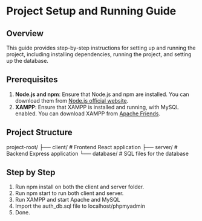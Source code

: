# Project Setup and Running Guide

## Overview

This guide provides step-by-step instructions for setting up and running the project, including installing dependencies, running the project, and setting up the database.

## Prerequisites

1. **Node.js and npm**: Ensure that Node.js and npm are installed. You can download them from [Node.js official website](https://nodejs.org/).
2. **XAMPP**: Ensure that XAMPP is installed and running, with MySQL enabled. You can download XAMPP from [Apache Friends](https://www.apachefriends.org/index.html).

## Project Structure

project-root/
├── client/ # Frontend React application
├── server/ # Backend Express application
└── database/ # SQL files for the database

## Step by Step
1. Run npm install on both the client and server folder.
2. Run npm start to run both client and server.
3. Run XAMPP and start Apache and MySQL
4. Import the auth_db.sql file to localhost/phpmyadmin
5. Done.
